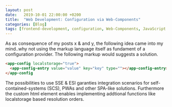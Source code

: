 ```yaml
---
layout: post
date:   2019-10-01 22:00:00 +0200
title:  "Web Development: Configuration via Web-Components"
categories: [Blog]
tags: [frontend-development, configuration, Web-Components, JavaScript ]
---
```


As as consequence of my posts x & and y, the following idea came into my mind..why not using the markup language itself as fundament of a configuration provider. The following markup would suggests a solution.

```html
<app-config localstorage="true">
  <app-config-entry value="value" key="key" type=""></app-config-entry>
</app-config
```
The possibilities to use SSE & ESI garanties integration scenarios for self-contained-systems (SCS), PWAs and other SPA-like solutions. Furthermore the custom html element enables implementing addtional functions like localstorage based resolution orders.


